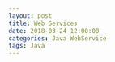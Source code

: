 ```yaml
---
layout: post
title: Web Services 
date: 2018-03-24 12:00:00 
categories: Java WebService
tags: Java
---
```

